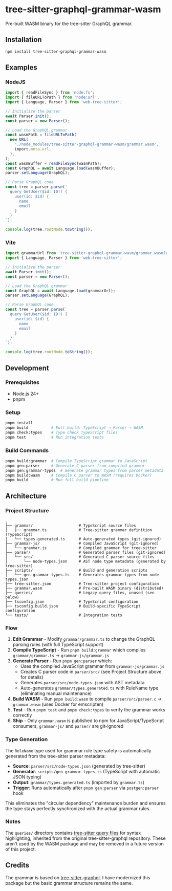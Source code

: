 # tree-sitter-graphql-grammar-wasm

Pre-built WASM binary for the tree-sitter GraphQL grammar.

## Installation

```bash
npm install tree-sitter-graphql-grammar-wasm
```

## Examples

### NodeJS

```typescript
import { readFileSync } from 'node:fs';
import { fileURLToPath } from 'node:url';
import { Language, Parser } from 'web-tree-sitter';

// Initialize the parser
await Parser.init();
const parser = new Parser();

// Load the GraphQL grammar
const wasmPath = fileURLToPath(
  new URL(
    './node_modules/tree-sitter-graphql-grammar-wasm/grammar.wasm',
    import.meta.url,
  ),
);
const wasmBuffer = readFileSync(wasmPath);
const GraphQL = await Language.load(wasmBuffer);
parser.setLanguage(GraphQL);

// Parse GraphQL code
const tree = parser.parse(`
  query GetUser($id: ID!) {
    user(id: $id) {
      name
      email
    }
  }
`);

console.log(tree.rootNode.toString());
```

### Vite

```typescript
import grammarUrl from 'tree-sitter-graphql-grammar-wasm/grammar.wasm?url';
import { Language, Parser } from 'web-tree-sitter';

// Initialize the parser
await Parser.init();
const parser = new Parser();

// Load the GraphQL grammar
const GraphQL = await Language.load(grammarUrl);
parser.setLanguage(GraphQL);

// Parse GraphQL code
const tree = parser.parse(`
  query GetUser($id: ID!) {
    user(id: $id) {
      name
      email
    }
  }
`);

console.log(tree.rootNode.toString());
```

## Development

### Prerequisites

- Node.js 24+
- pnpm

### Setup

```bash
pnpm install
pnpm build          # Full build: TypeScript → Parser → WASM
pnpm check:types    # Type check TypeScript files
pnpm test           # Run integration tests
```

### Build Commands

```bash
pnpm build:grammar  # Compile TypeScript grammar to JavaScript
pnpm gen:parser     # Generate C parser from compiled grammar
pnpm gen:grammar-types  # Generate grammar types from parser metadata
pnpm build:wasm     # Compile C parser to WASM (requires Docker)
pnpm build          # Run full build pipeline
```

## Architecture

### Project Structure

```
.
├── grammar/                    # TypeScript source files
│   ├── grammar.ts              # Tree-sitter grammar definition (TypeScript)
│   └── types.generated.ts      # Auto-generated types (git-ignored)
├── grammar-js/                 # Compiled JavaScript (git-ignored)
│   └── grammar.js              # Compiled grammar for tree-sitter
├── parser/                     # Generated parser files (git-ignored)
│   └── src/                    # Generated C parser source files
│       └── node-types.json     # AST node type metadata (generated by tree-sitter)
├── scripts/                    # Build and generation scripts
│   └── gen-grammar-types.ts    # Generates grammar types from node-types.json
├── tree-sitter.json            # Tree-sitter project configuration
├── grammar.wasm                # Pre-built WASM binary (distributed)
├── queries/                    # Legacy query files, unused (see below)
├── tsconfig.json               # TypeScript configuration
├── tsconfig.build.json         # Build-specific TypeScript configuration
└── tests/                      # Integration tests
```

### Flow

1. **Edit Grammar** - Modify `grammar/grammar.ts` to change the GraphQL parsing rules (with full TypeScript support)
2. **Compile TypeScript** - Run `pnpm build:grammar` which compiles `grammar/grammar.ts` → `grammar-js/grammar.js`
3. **Generate Parser** - Run `pnpm gen:parser` which:
   - Uses the compiled JavaScript grammar from `grammar-js/grammar.js`
   - Creates C parser code in `parser/src/` (see Project Structure above for details)
   - Generates `parser/src/node-types.json` with AST metadata
   - Auto-generates `grammar/types.generated.ts` with RuleName type (eliminating manual maintenance)
4. **Build WASM** - Run `pnpm build:wasm` to compile `parser/src/parser.c` → `grammar.wasm` (uses Docker for emscripten)
5. **Test** - Run `pnpm test` and `pnpm check:types` to verify the grammar works correctly
6. **Ship** - Only `grammar.wasm` is published to npm for JavaScript/TypeScript consumers; `grammar-js/` and `parser/` are git-ignored

### Type Generation

The `RuleName` type used for grammar rule type safety is automatically generated from the tree-sitter parser metadata:

- **Source**: `parser/src/node-types.json` (generated by tree-sitter)
- **Generator**: `scripts/gen-grammar-types.ts` (TypeScript with automatic JSON typing)
- **Output**: `grammar/types.generated.ts` (imported by `grammar.ts`)
- **Trigger**: Runs automatically after `pnpm gen:parser` via `postgen:parser` hook

This eliminates the "circular dependency" maintenance burden and ensures the type stays perfectly synchronized with the actual grammar rules.

### Notes

The `queries/` directory contains [tree-sitter query files](https://tree-sitter.github.io/tree-sitter/syntax-highlighting#queries) for syntax highlighting, inherited from the original tree-sitter-graphql repository. These aren't used by the WASM package and may be removed in a future version of this project.

## Credits

The grammar is based on [tree-sitter-graphql](https://github.com/bkegley/tree-sitter-graphql). I have modernized this package but the basic grammar structure remains the same.
